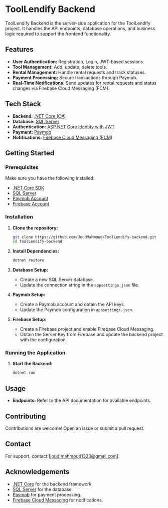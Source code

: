 # ToolLendify Backend

ToolLendify Backend is the server-side application for the ToolLendify project. It handles the API endpoints, database operations, and business logic required to support the frontend functionality.

## Features

- **User Authentication:** Registration, Login, JWT-based sessions.
- **Tool Management:** Add, update, delete tools.
- **Rental Management:** Handle rental requests and track statuses.
- **Payment Processing:** Secure transactions through Paymob.
- **Real-Time Notifications:** Send updates for rental requests and status changes via Firebase Cloud Messaging (FCM).

## Tech Stack

- **Backend:** [.NET Core (C#)](https://docs.microsoft.com/en-us/dotnet/core/)
- **Database:** [SQL Server](https://www.microsoft.com/en-us/sql-server/sql-server-2019)
- **Authentication:** [ASP.NET Core Identity with JWT](https://docs.microsoft.com/en-us/aspnet/core/security/authentication/identity)
- **Payment:** [Paymob](https://www.paymob.com/)
- **Notifications:** [Firebase Cloud Messaging (FCM)](https://firebase.google.com/docs/cloud-messaging)

## Getting Started

### Prerequisites

Make sure you have the following installed:

- [.NET Core SDK](https://dotnet.microsoft.com/download)
- [SQL Server](https://www.microsoft.com/en-us/sql-server/sql-server-downloads)
- [Paymob Account](https://www.paymob.com/)
- [Firebase Account](https://firebase.google.com/)

### Installation

1. **Clone the repository:**
    ```bash
    git clone https://github.com/JoudMahmoud/ToolLendify-backend.git
    cd ToolLendify-backend
    ```

2. **Install Dependencies:**
    ```bash
    dotnet restore
    ```

3. **Database Setup:**
    - Create a new SQL Server database.
    - Update the connection string in the `appsettings.json` file.

4. **Paymob Setup:**
    - Create a Paymob account and obtain the API keys.
    - Update the Paymob configuration in `appsettings.json`.

5. **Firebase Setup:**
    - Create a Firebase project and enable Firebase Cloud Messaging.
    - Obtain the Server Key from Firebase and update the backend project with the configuration.

### Running the Application

1. **Start the Backend:**
    ```bash
    dotnet run
    ```

## Usage

- **Endpoints:** Refer to the API documentation for available endpoints.

## Contributing

Contributions are welcome! Open an issue or submit a pull request.


## Contact

For support, contact [joud.mahmoud1323@gmail.com].

## Acknowledgements

- [.NET Core](https://docs.microsoft.com/en-us/dotnet/core/) for the backend framework.
- [SQL Server](https://www.microsoft.com/en-us/sql-server/sql-server-2019) for the database.
- [Paymob](https://www.paymob.com/) for payment processing.
- [Firebase Cloud Messaging](https://firebase.google.com/docs/cloud-messaging) for notifications.

